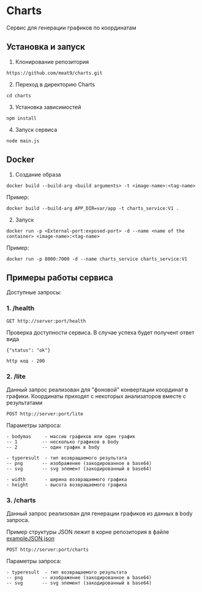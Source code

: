 # Charts

Сервис для генерации графиков по координатам <!-- описание репозитория -->

<!--Установка-->
## Установка и запуск 

1. Клонирование репозитория 

```https://github.com/meat9/charts.git```

2. Переход в директорию Charts

```cd charts```

3. Установка зависимостей

```npm install```

4. Запуск сервиса

```node main.js```

<!--Docker-->
## Docker

1. Создание образа

```docker build --build-arg <build arguments> -t <image-name>:<tag-name>```

Пример:

```docker build --build-arg APP_DIR=var/app -t charts_service:V1 .```

2. Запуск

```docker run -p <External-port:exposed-port> -d --name <name of the container> <image-name>:<tag-name>```

Пример:

```docker run -p 8000:7000 -d --name charts_service charts_service:V1```

<!--Примеры работы сервиса-->
## Примеры работы сервиса

Доступные запросы:

### 1. /health

```GET http://server:port/health```

Проверка доступности сервиса. В случае успеха будет получент ответ вида 

    {"status": "ok"}

    http код - 200

### 2. /lite
Данный запрос реализован для "фоновой" конвертации координат в графики. Координаты приходят с некоторых анализаторов вместе с результатами

```POST http://server:port/lite```

Параметры запроса:

    - bodymas     - массив графиков или один график
    -- 1         -- несколько графиков в body
    -- 2         -- один график в body

    - typeresult  - тип возвращаемого результата
    -- png       -- изображение (закодированное в base64)
    -- svg       -- svg элемент (закодированный в base64)
    
    - width       - ширина возвращаемого графика
    - height      - высота возвращаемого графика



### 3. /charts
Данный запрос реализован для генерации графиков из данных в body запроса.

   Пример структуры JSON  лежит в корне репозитория в файле [exampleJSON.json](https://gitlab.sparm.com/qms/dep7/charts/-/blob/main/exampleJSON.json)

```POST http://server:port/charts```

Параметры запроса:

    - typeresult  - тип возвращаемого результата
    -- png       -- изображение (закодированное в base64)
    -- svg       -- svg элемент (закодированный в base64)


